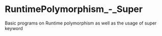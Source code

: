# RuntimePolymorphism_-_Super
Basic programs on Runtime polymorphism as well as the usage of super keyword
